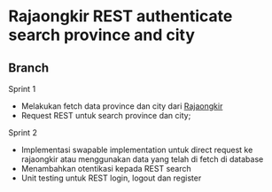# Rajaongkir REST authenticate search province and city

## Branch

Sprint 1 
- Melakukan fetch data province dan city dari [Rajaongkir](https://rajaongkir.com/) 
- Request REST untuk search province dan city;

Sprint 2 
- Implementasi swapable implementation untuk direct request ke rajaongkir atau menggunakan data yang telah di fetch di database
- Menambahkan otentikasi kepada REST search
- Unit testing untuk REST login, logout dan register